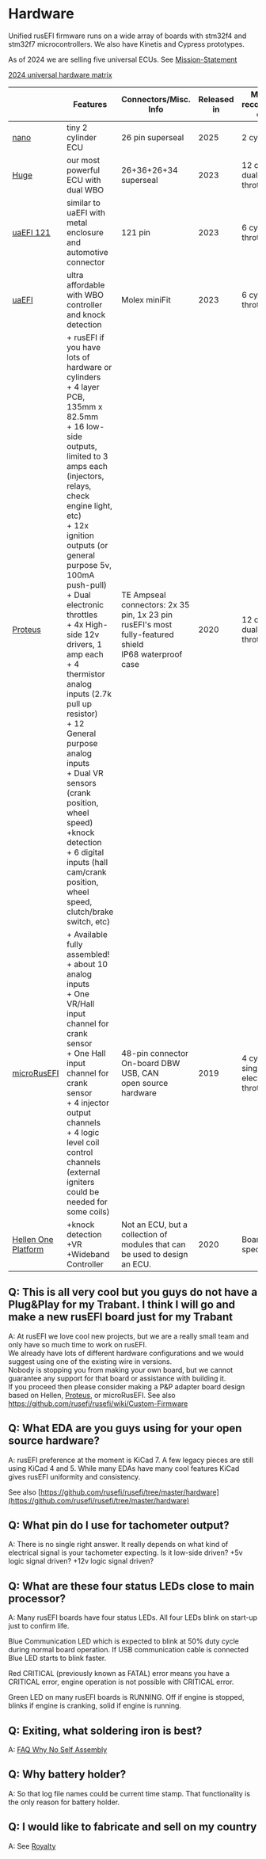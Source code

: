 # Hardware

Unified rusEFI firmware runs on a wide array of boards with stm32f4 and stm32f7 microcontrollers.
We also have Kinetis and Cypress prototypes.

As of 2024 we are selling five universal ECUs. See [Mission-Statement](Mission-Statement)

[2024 universal hardware matrix](https://docs.google.com/spreadsheets/d/1HJYltK4RPDa0RIg4GWNU_2hYVAgdOU0GPiVdebtVTzo)

|                                                                        | Features                                                                                                                                                                                                                                                                                                                                                                                                                                                                                                                                                                                            | Connectors/Misc. Info                                                                                        | Released in | Maximum recommended engine             |
|------------------------------------------------------------------------|-----------------------------------------------------------------------------------------------------------------------------------------------------------------------------------------------------------------------------------------------------------------------------------------------------------------------------------------------------------------------------------------------------------------------------------------------------------------------------------------------------------------------------------------------------------------------------------------------------|--------------------------------------------------------------------------------------------------------------|-------------|----------------------------------------|
| [nano](https://www.shop.rusefi.com/shop/p/nano)                      | tiny 2 cylinder ECU                                                                                                                                                                                                                                                                                                                                                                                                                                                                                                                                                                                 | 26 pin superseal                                                                                             | 2025        | 2 cylinder                             |
| [Huge](https://www.shop.rusefi.com/shop/p/rusefi-huge)                 | our most powerful ECU with dual WBO                                                                                                                                                                                                                                                                                                                                                                                                                                                                                                                                                                 | 26+36+26+34 superseal                                                                                        | 2023        | 12 cylinder , dual electronic throttles                           |
| [uaEFI 121](https://www.shop.rusefi.com/shop/p/uaefi121)               | similar to uaEFI with metal enclosure and automotive connector                                                                                                                                                                                                                                                                                                                                                                                                                                                                                                                                      | 121 pin                                                                                                      | 2023        | 6 cylinder dual throttle body          |
| [uaEFI](https://www.shop.rusefi.com/shop/p/uaefi-ultra-affordable-efi) | ultra affordable with WBO controller and knock detection                                                                                                                                                                                                                                                                                                                                                                                                                                                                                                                                            | Molex miniFit                                                                                                | 2023        | 6 cylinder dual throttle body          |
| [Proteus](https://www.shop.rusefi.com/shop/p/spring-blade-cyy7n)       | + rusEFI if you have lots of hardware or cylinders<br/>+ 4 layer PCB, 135mm x 82.5mm<br/>+ 16 low-side outputs, limited to 3 amps each (injectors, relays, check engine light, etc)<br/>+ 12x ignition outputs (or general purpose 5v, 100mA push-pull)<br/>+ Dual electronic throttles<br/>+ 4x High-side 12v drivers, 1 amp each<br/>+ 4 thermistor analog inputs (2.7k pull up resistor)<br/>+ 12 General purpose analog inputs<br/>+ Dual VR sensors (crank position, wheel speed)<br/>+knock detection<br/>+ 6 digital inputs (hall cam/crank position, wheel speed, clutch/brake switch, etc) | TE Ampseal connectors: 2x 35 pin, 1x 23 pin<br/>rusEFI's most fully-featured shield<br/>IP68 waterproof case | 2020        | 12 cylinder, dual electronic throttles |
| [microRusEFI](https://www.ebay.com/itm/333532119947)                   | + Available fully assembled!<br/>+ about 10 analog inputs<br/>+ One VR/Hall input channel for crank sensor<br/>+ One Hall input channel for crank sensor<br/>+ 4 injector output channels<br/>+ 4 logic level coil control channels (external igniters could be needed for some coils)                                                                                                                                                                                                                                                                                                              | 48-pin connector<br/>On-board DBW<br/>USB, CAN<br/>open source hardware                                      | 2019        | 4 cylinder, single electronic throttle |
| [Hellen One Platform](Hellen-One-Platform)                             | +knock detection<br/>+VR<br/>+Wideband Controller                                                                                                                                                                                                                                                                                                                                                                                                                                                                                                                                                   | Not an ECU, but a collection of modules that can be used to design an ECU.                                   | 2020        | Board-specific                         |

## Q: This is all very cool but you guys do not have a Plug&Play for my Trabant. I think I will go and make a new rusEFI board just for my Trabant

A: At rusEFI we love cool new projects, but we are a really small team and only have so much time to work on rusEFI.  
We already have lots of different hardware configurations and we would suggest using one of the existing wire in versions.  
Nobody is stopping you from making your own board, but we cannot guarantee any support for that board or assistance with building it.  
If you proceed then please consider making a P&P adapter board design based on Hellen, [Proteus](https://github.com/mck1117/proteus/), or microRusEFI. See also https://github.com/rusefi/rusefi/wiki/Custom-Firmware

## Q: What EDA are you guys using for your open source hardware?

A: rusEFI preference at the moment is KiCad 7. A few legacy pieces are still using KiCad 4 and 5. While many EDAs have many cool features KiCad gives rusEFI uniformity and consistency.

See also [https://github.com/rusefi/rusefi/tree/master/hardware](https://github.com/rusefi/rusefi/tree/master/hardware)

## Q: What pin do I use for tachometer output?

A: There is no single right answer. It really depends on what kind of electrical signal is your tachometer expecting. Is it low-side driven? +5v logic signal driven? +12v logic signal driven?

## Q: What are these four status LEDs close to main processor?

A: Many rusEFI boards have four status LEDs. All four LEDs blink on start-up just to confirm life.

Blue Communication LED which is expected to blink at 50% duty cycle during normal board operation.
If USB communication cable is connected Blue LED starts to blink faster.

Red CRITICAL (previously known as FATAL) error means you have a CRITICAL error, engine operation is not possible with CRITICAL error.

Green LED on many rusEFI boards is RUNNING. Off if engine is stopped, blinks if engine is cranking, solid if engine is running.

## Q: Exiting, what soldering iron is best?

A: [FAQ Why No Self Assembly](FAQ-Why-No-Self-Assembly)

## Q: Why battery holder?

A: So that log file names could be current time stamp. That functionality is the only reason for battery holder.

## Q: I would like to fabricate and sell on my country

A: See [Royalty](Royalty)
